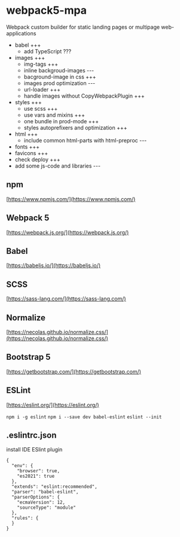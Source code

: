 # webpack5-mpa

Webpack custom builder for static landing pages or multipage web-applications

* babel +++
  * add TypeScript ???
* images +++
  * img-tags +++
  * inline backgroud-images ---
  * bacground-image in css +++
  * images prod optimization ---
  * url-loader +++
  * handle images without CopyWebpackPlugin +++
* styles +++
  * use scss +++
  * use vars and mixins +++
  * one bundle in prod-mode +++
  * styles autoprefixers and optimization +++
* html +++
  * include common html-parts with html-preproc ---
* fonts +++
* favicons +++
* check deploy +++
* add some js-code and libraries ---

## npm
[https://www.npmjs.com/](https://www.npmjs.com/)

## Webpack 5 
[https://webpack.js.org/](https://webpack.js.org/)

## Babel
[https://babeljs.io/](https://babeljs.io/)

## SCSS
[https://sass-lang.com/](https://sass-lang.com/)

## Normalize
[https://necolas.github.io/normalize.css/](https://necolas.github.io/normalize.css/)

## Bootstrap 5
[https://getbootstrap.com/](https://getbootstrap.com/)

## ESLint
[https://eslint.org/](https://eslint.org/)


```npm i -g eslint```
```npm i --save dev babel-eslint```
```eslint --init```

## .eslintrc.json

install IDE ESlint plugin

```
{
  "env": {
    "browser": true,
    "es2021": true
  },
  "extends": "eslint:recommended",
  "parser": "babel-eslint",
  "parserOptions": {
    "ecmaVersion": 12,
    "sourceType": "module"
  },
  "rules": {
  }
}
```



